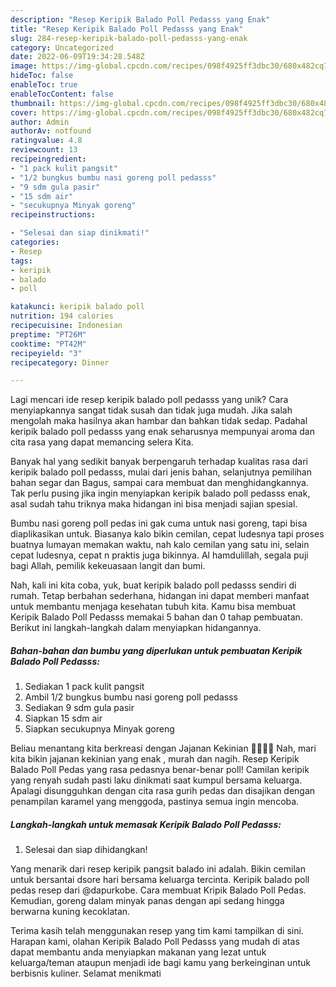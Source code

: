 ```yaml
---
description: "Resep Keripik Balado Poll Pedasss yang Enak"
title: "Resep Keripik Balado Poll Pedasss yang Enak"
slug: 284-resep-keripik-balado-poll-pedasss-yang-enak
category: Uncategorized
date: 2022-06-09T19:34:28.548Z
image: https://img-global.cpcdn.com/recipes/098f4925ff3dbc30/680x482cq70/keripik-balado-poll-pedasss-foto-resep-utama.jpg
hideToc: false
enableToc: true
enableTocContent: false
thumbnail: https://img-global.cpcdn.com/recipes/098f4925ff3dbc30/680x482cq70/keripik-balado-poll-pedasss-foto-resep-utama.jpg
cover: https://img-global.cpcdn.com/recipes/098f4925ff3dbc30/680x482cq70/keripik-balado-poll-pedasss-foto-resep-utama.jpg
author: Admin
authorAv: notfound
ratingvalue: 4.8
reviewcount: 13
recipeingredient:
- "1 pack kulit pangsit"
- "1/2 bungkus bumbu nasi goreng poll pedasss"
- "9 sdm gula pasir"
- "15 sdm air"
- "secukupnya Minyak goreng"
recipeinstructions:

- "Selesai dan siap dinikmati!"
categories:
- Resep
tags:
- keripik
- balado
- poll

katakunci: keripik balado poll 
nutrition: 194 calories
recipecuisine: Indonesian
preptime: "PT26M"
cooktime: "PT42M"
recipeyield: "3"
recipecategory: Dinner

---
```





Lagi mencari ide resep keripik balado poll pedasss yang unik? Cara menyiapkannya sangat tidak susah dan tidak juga mudah. Jika salah mengolah maka hasilnya akan hambar dan bahkan tidak sedap. Padahal keripik balado poll pedasss yang enak seharusnya mempunyai aroma dan cita rasa yang dapat memancing selera Kita.





Banyak hal yang sedikit banyak berpengaruh terhadap kualitas rasa dari keripik balado poll pedasss, mulai dari jenis bahan, selanjutnya pemilihan bahan segar dan Bagus, sampai cara membuat dan menghidangkannya. Tak perlu pusing jika ingin menyiapkan keripik balado poll pedasss enak,      asal sudah tahu triknya maka hidangan ini bisa menjadi sajian spesial.














Bumbu nasi goreng poll pedas ini gak cuma untuk nasi goreng, tapi bisa diaplikasikan untuk. Biasanya kalo bikin cemilan, cepat ludesnya tapi proses buatnya lumayan memakan waktu, nah kalo cemilan yang satu ini, selain cepat ludesnya, cepat n praktis juga bikinnya. Al hamdulillah, segala puji bagi Allah, pemilik kekeuasaan langit dan bumi.






Nah, kali ini kita coba, yuk, buat keripik balado poll pedasss sendiri di rumah. Tetap berbahan sederhana, hidangan ini dapat memberi manfaat untuk membantu menjaga kesehatan tubuh kita. Kamu bisa membuat Keripik Balado Poll Pedasss memakai 5 bahan dan 0 tahap pembuatan. Berikut ini langkah-langkah dalam menyiapkan hidangannya.

<!--inarticleads1-->

##### Bahan-bahan dan bumbu yang diperlukan untuk pembuatan Keripik Balado Poll Pedasss:

1. Sediakan 1 pack kulit pangsit
1. Ambil 1/2 bungkus bumbu nasi goreng poll pedasss
1. Sediakan 9 sdm gula pasir
1. Siapkan 15 sdm air
1. Siapkan secukupnya Minyak goreng


Beliau menantang kita berkreasi dengan Jajanan Kekinian 💃🏻💃🏻 Nah, mari kita bikin jajanan kekinian yang enak , murah dan nagih. Resep Keripik Balado Poll Pedas yang rasa pedasnya benar-benar poll! Camilan keripik yang renyah sudah pasti laku dinikmati saat kumpul bersama keluarga. Apalagi disungguhkan dengan cita rasa gurih pedas dan disajikan dengan penampilan karamel yang menggoda, pastinya semua ingin mencoba. 

<!--inarticleads2-->

##### Langkah-langkah untuk memasak Keripik Balado Poll Pedasss:


1. Selesai dan siap dihidangkan!

Yang menarik dari resep keripik pangsit balado ini adalah. Bikin cemilan untuk bersantai dsore hari bersama keluarga tercinta. Keripik balado poll pedas resep dari @dapurkobe. Cara membuat Kripik Balado Poll Pedas. Kemudian, goreng dalam minyak panas dengan api sedang hingga berwarna kuning kecoklatan. 

Terima kasih telah menggunakan resep yang tim kami tampilkan di sini. Harapan kami, olahan Keripik Balado Poll Pedasss yang mudah di atas dapat membantu anda menyiapkan makanan yang lezat untuk keluarga/teman ataupun menjadi ide bagi kamu yang berkeinginan untuk berbisnis kuliner. Selamat menikmati
